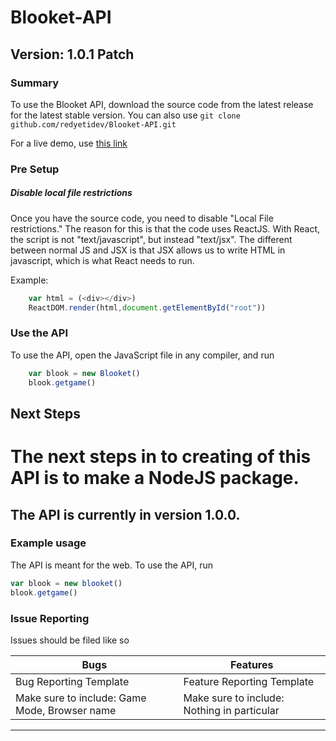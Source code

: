 # Blooket-API

## Version: 1.0.1 Patch

### Summary

To use the Blooket API, download the source code from the latest release for the latest stable version. You can also use `git clone github.com/redyetidev/Blooket-API.git`

For a live demo, use [this link]("https://redyetidev.github.io/Blooket-API/")

### Pre Setup

##### Disable local file restrictions

Once you have the source code, you need to disable "Local File restrictions." The reason for this is that the code uses ReactJS. With React, the script is not "text/javascript", but instead "text/jsx". The different between normal JS and JSX is that JSX allows us to write HTML in javascript, which is what React needs to run.

Example:
```js
    var html = (<div></div>)
    ReactDOM.render(html,document.getElementById("root"))
```

### Use the API
To use the API, open the JavaScript file in any compiler, and run
```js
    var blook = new Blooket()
    blook.getgame()
```

## Next Steps

The next steps in to creating of this API is to make a NodeJS package.
=======
## The API is currently in version 1.0.0.

### Example usage

The API is meant for the web. To use the API, run

```javascript
var blook = new blooket()
blook.getgame()
```

### Issue Reporting
Issues should be filed like so

| Bugs                                          | Features                                    |
|-----------------------------------------------|---------------------------------------------|
| Bug Reporting Template                        | Feature Reporting Template                  |
| Make sure to include: Game Mode, Browser name | Make sure to include: Nothing in particular |
----------------------------------------------------------------------------------------------
